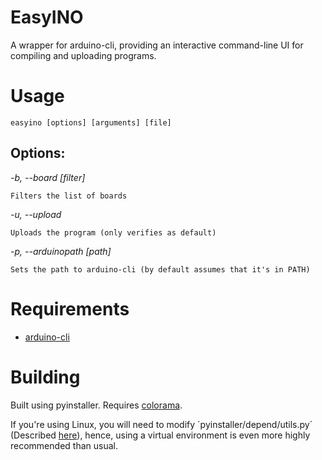 # EasyINO
A wrapper for arduino-cli, providing an interactive command-line UI for compiling and uploading programs.


# Usage

`easyino [options] [arguments] [file]`

## Options:
  *-b, --board [filter]*
	
	Filters the list of boards
  
  *-u, --upload*
	
	Uploads the program (only verifies as default)
	
  *-p, --arduinopath [path]*
  
  	Sets the path to arduino-cli (by default assumes that it's in PATH)	

# Requirements
  * [arduino-cli](https://github.com/arduino/arduino-cli)

# Building

Built using pyinstaller. Requires [colorama](https://pypi.org/project/colorama/).

If you're using Linux, you will need to modify ´pyinstaller/depend/utils.py´ (Described [here](https://github.com/pyinstaller/pyinstaller/issues/5540)), hence, using a virtual environment is even more highly recommended than usual.










	

